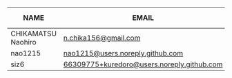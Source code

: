 |        NAME        |                   EMAIL                    | +(APPEND) | -(DELETE) |
|--------------------|--------------------------------------------|-----------|-----------|
| CHIKAMATSU Naohiro | n.chika156@gmail.com                       |      1459 |        65 |
| nao1215            | nao1215@users.noreply.github.com           |         5 |         4 |
| siz6               | 66309775+kuredoro@users.noreply.github.com |         4 |         4 |
